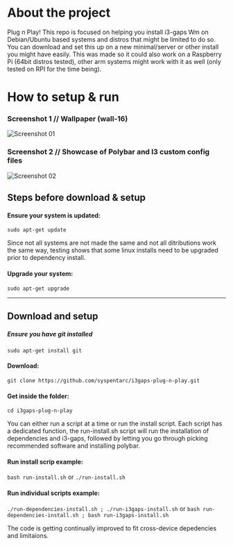 # About the project
 Plug n Play! This repo is focused on helping you install i3-gaps Wm on Debian/Ubuntu based systems and distros that might be limited to do so. You can download and set this up on a new minimal/server or other install you might have easily. This was made so it could also work on a Raspberry Pi (64bit distros tested), other arm systems might work with it as well (only tested on RPI for the time being).

# How to setup & run

### Screenshot 1 // Wallpaper (wall-16)
![Screenshot 01](https://github.com/syspentarc/i3gaps-plug-n-play/blob/main/Screenshot%2001.png?raw=true)

### Screenshot 2 // Showcase of Polybar and I3 custom config files
![Screenshot 02](https://github.com/syspentarc/i3gaps-plug-n-play/blob/main/Screenshot%2002.png?raw=true)

## Steps before download & setup

#### Ensure your system is updated:
`sudo apt-get update`

Since not all systems are not made the same and not all ditributions work the same way, testing shows that some linux installs need to be upgraded prior to dependency install.

#### Upgrade your system:
`sudo apt-get upgrade`

---
## Download and setup

##### Ensure you have git installed
`sudo apt-get install git`

#### Download:
`git clone https://github.com/syspentarc/i3gaps-plug-n-play.git`
 
#### Get inside the folder:
`cd i3gaps-plug-n-play`

You can either run a script at a time or run the install script. Each script has a dedicated function, the run-install.sh script will run the installation of dependencies and i3-gaps, followed by letting you go through picking recommended software and installing polybar.

#### Run install scrip example:
`bash run-install.sh` or `./run-install.sh`

#### Run individual scripts example:
`./run-dependencies-install.sh ; ./run-i3gaps-install.sh` or `bash run-dependencies-install.sh ; bash run-i3gaps-install.sh`

The code is getting continually improved to fit cross-device depedencies and limitaions. 

